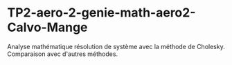 # TP2-aero-2-genie-math-aero2-Calvo-Mange
Analyse mathématique résolution de système avec la méthode de Cholesky. Comparaison avec d'autres méthodes.
